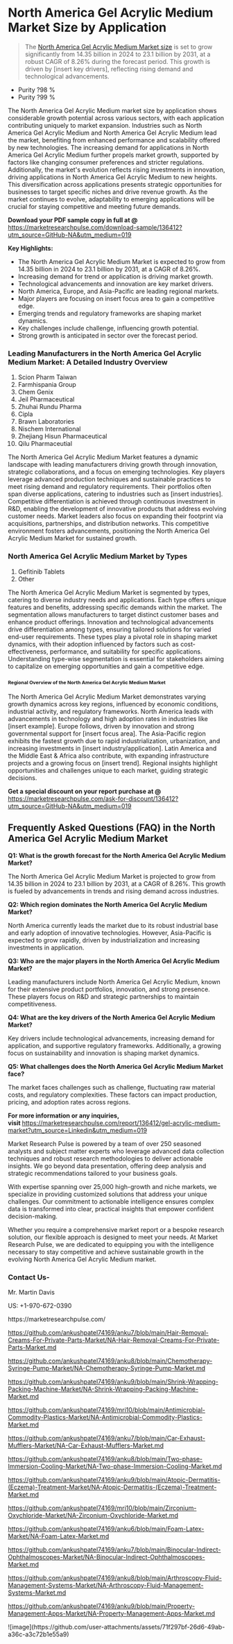 <h1>North America Gel Acrylic Medium Market&nbsp;Size by Application</h1><blockquote><p>The <a href="https://marketresearchpulse.com/download-sample/136412?utm_source=GitHub-NA&amp;utm_medium=019">North America Gel Acrylic Medium Market size</a> is set to grow significantly from 14.35 billion in 2024 to 23.1 billion by 2031, at a robust CAGR of 8.26% during the forecast period. This growth is driven by [insert key drivers], reflecting rising demand and technological advancements.</p></blockquote><ul><li>Purity ?98 %<li> Purity ?99 %</li></ul><p>The North America Gel Acrylic Medium market size by application shows considerable growth potential across various sectors, with each application contributing uniquely to market expansion. Industries such as North America Gel Acrylic Medium and North America Gel Acrylic Medium lead the market, benefiting from enhanced performance and scalability offered by new technologies. The increasing demand for applications in North America Gel Acrylic Medium further propels market growth, supported by factors like changing consumer preferences and stricter regulations. Additionally, the market's evolution reflects rising investments in innovation, driving applications in North America Gel Acrylic Medium to new heights. This diversification across applications presents strategic opportunities for businesses to target specific niches and drive revenue growth. As the market continues to evolve, adaptability to emerging applications will be crucial for staying competitive and meeting future demands.</p><p><strong>Download your PDF sample copy in full at @ </strong><a href="https://marketresearchpulse.com/download-sample/136412?utm_source=GitHub-NA&amp;utm_medium=019">https://marketresearchpulse.com/download-sample/136412?utm_source=GitHub-NA&amp;utm_medium=019</a></p><p><strong>Key Highlights: </strong></p><ul><li>The North America Gel Acrylic Medium Market is expected to grow from 14.35 billion in 2024 to 23.1 billion by 2031, at a CAGR of 8.26%.</li><li>Increasing demand for trend or application is driving market growth.</li><li>Technological advancements and innovation are key market drivers.</li><li>North America, Europe, and Asia-Pacific are leading regional markets.</li><li>Major players are focusing on insert focus area to gain a competitive edge.</li><li>Emerging trends and regulatory frameworks are shaping market dynamics.</li><li>Key challenges include challenge, influencing growth potential.</li><li>Strong growth is anticipated in sector over the forecast period.</li></ul><h3>Leading Manufacturers in the North America Gel Acrylic Medium Market: A Detailed Industry Overview</h3><ol><li>Scion Pharm Taiwan</li><li>Farmhispania Group</li><li>Chem Genix</li><li>Jeil Pharmaceutical</li><li>Zhuhai Rundu Pharma</li><li>Cipla</li><li>Brawn Laboratories</li><li>Nischem International</li><li>Zhejiang Hisun Pharmaceutical</li><li>Qilu Pharmaceutial</li></ol><div class="flex max-w-full flex-col flex-grow"><div class="min-h-8 text-message flex w-full flex-col items-end gap-2 whitespace-normal break-words [.text-message+&amp;]:mt-5" dir="auto" data-message-author-role="assistant" data-message-id="fd8432e4-4910-450d-b182-61b7bfb0a01f" data-message-model-slug="gpt-4o"><div class="flex w-full flex-col gap-1 empty:hidden first:pt-[3px]"><div class="markdown prose w-full break-words dark:prose-invert light"><p>The North America Gel Acrylic Medium Market features a dynamic landscape with leading manufacturers driving growth through innovation, strategic collaborations, and a focus on emerging technologies. Key players leverage advanced production techniques and sustainable practices to meet rising demand and regulatory requirements. Their portfolios often span diverse applications, catering to industries such as [insert industries]. Competitive differentiation is achieved through continuous investment in R&amp;D, enabling the development of innovative products that address evolving customer needs. Market leaders also focus on expanding their footprint via acquisitions, partnerships, and distribution networks. This competitive environment fosters advancements, positioning the North America Gel Acrylic Medium Market for sustained growth.</p></div></div></div></div><h3>North America Gel Acrylic Medium Market by Types</h3><ol><li>Gefitinib Tablets<li> Other</li></ol><div class="flex max-w-full flex-col flex-grow"><div class="min-h-8 text-message flex w-full flex-col items-end gap-2 whitespace-normal break-words [.text-message+&amp;]:mt-5" dir="auto" data-message-author-role="assistant" data-message-id="084470be-0bb7-4664-bddf-5156b4f41249" data-message-model-slug="gpt-4o-mini"><div class="flex w-full flex-col gap-1 empty:hidden first:pt-[3px]"><div class="markdown prose w-full break-words dark:prose-invert light"><p>The North America Gel Acrylic Medium Market is segmented by types, catering to diverse industry needs and applications. Each type offers unique features and benefits, addressing specific demands within the market. The segmentation allows manufacturers to target distinct customer bases and enhance product offerings. Innovation and technological advancements drive differentiation among types, ensuring tailored solutions for varied end-user requirements. These types play a pivotal role in shaping market dynamics, with their adoption influenced by factors such as cost-effectiveness, performance, and suitability for specific applications. Understanding type-wise segmentation is essential for stakeholders aiming to capitalize on emerging opportunities and gain a competitive edge.</p></div></div></div></div><h3><span style="font-size: 11px;">Regional Overview of the North America Gel Acrylic Medium Market</span></h3><div class="flex max-w-full flex-col flex-grow"><div class="min-h-8 text-message flex w-full flex-col items-end gap-2 whitespace-normal break-words [.text-message+&amp;]:mt-5" dir="auto" data-message-author-role="assistant" data-message-id="e9038762-ce64-4e30-91c9-9bd413514231" data-message-model-slug="gpt-4o-mini"><div class="flex w-full flex-col gap-1 empty:hidden first:pt-[3px]"><div class="markdown prose w-full break-words dark:prose-invert light"><p>The North America Gel Acrylic Medium Market demonstrates varying growth dynamics across key regions, influenced by economic conditions, industrial activity, and regulatory frameworks. North America leads with advancements in technology and high adoption rates in industries like [insert example]. Europe follows, driven by innovation and strong governmental support for [insert focus area]. The Asia-Pacific region exhibits the fastest growth due to rapid industrialization, urbanization, and increasing investments in [insert industry/application]. Latin America and the Middle East &amp; Africa also contribute, with expanding infrastructure projects and a growing focus on [insert trend]. Regional insights highlight opportunities and challenges unique to each market, guiding strategic decisions.</p></div></div></div></div><p><strong>Get a special discount on your report purchase at @ </strong><a href="https://marketresearchpulse.com/ask-for-discount/136412?utm_source=GitHub-NA&amp;utm_medium=019">https://marketresearchpulse.com/ask-for-discount/136412?utm_source=GitHub-NA&amp;utm_medium=019</a></p><h2>Frequently Asked Questions (FAQ) in the North America Gel Acrylic Medium Market</h2><p><strong>Q1: What is the growth forecast for the North America Gel Acrylic Medium Market?</strong></p><p>The North America Gel Acrylic Medium Market is projected to grow from 14.35 billion in 2024 to 23.1 billion by 2031, at a CAGR of 8.26%. This growth is fueled by advancements in trends and rising demand across industries.</p><p><strong>Q2: Which region dominates the North America Gel Acrylic Medium Market?</strong></p><p>North America currently leads the market due to its robust industrial base and early adoption of innovative technologies. However, Asia-Pacific is expected to grow rapidly, driven by industrialization and increasing investments in application.</p><p><strong>Q3: Who are the major players in the North America Gel Acrylic Medium Market?</strong></p><p>Leading manufacturers include North America Gel Acrylic Medium, known for their extensive product portfolios, innovation, and strong presence. These players focus on R&amp;D and strategic partnerships to maintain competitiveness.</p><p><strong>Q4: What are the key drivers of the North America Gel Acrylic Medium Market?</strong></p><p>Key drivers include technological advancements, increasing demand for application, and supportive regulatory frameworks. Additionally, a growing focus on sustainability and innovation is shaping market dynamics.</p><p><strong>Q5: What challenges does the North America Gel Acrylic Medium Market face?</strong></p><p>The market faces challenges such as challenge, fluctuating raw material costs, and regulatory complexities. These factors can impact production, pricing, and adoption rates across regions.</p><p><strong>For more information or any inquiries, visit&nbsp;</strong><a href="https://marketresearchpulse.com/report/136412/gel-acrylic-medium-market?utm_source=Linkedin&utm_medium=019">https://marketresearchpulse.com/report/136412/gel-acrylic-medium-market?utm_source=Linkedin&utm_medium=019</a></p><p>Market Research Pulse is powered by a team of over 250 seasoned analysts and subject matter experts who leverage advanced data collection techniques and robust research methodologies to deliver actionable insights. We go beyond data presentation, offering deep analysis and strategic recommendations tailored to your business goals.</p><p>With expertise spanning over 25,000 high-growth and niche markets, we specialize in providing customized solutions that address your unique challenges. Our commitment to actionable intelligence ensures complex data is transformed into clear, practical insights that empower confident decision-making.</p><p>Whether you require a comprehensive market report or a bespoke research solution, our flexible approach is designed to meet your needs. At Market Research Pulse, we are dedicated to equipping you with the intelligence necessary to stay competitive and achieve sustainable growth in the evolving North America Gel Acrylic Medium market.</p><h3><strong>Contact Us-</strong></h3><p>Mr. Martin Davis</p><p>US: +1-970-672-0390</p><p>https://marketresearchpulse.com/</p><p><a href="https://github.com/ankushpatel74169/anku7/blob/main/Hair-Removal-Creams-For-Private-Parts-Market/NA-Hair-Removal-Creams-For-Private-Parts-Market.md">https://github.com/ankushpatel74169/anku7/blob/main/Hair-Removal-Creams-For-Private-Parts-Market/NA-Hair-Removal-Creams-For-Private-Parts-Market.md</a></p><p><a href="https://github.com/ankushpatel74169/anku8/blob/main/Chemotherapy-Syringe-Pump-Market/NA-Chemotherapy-Syringe-Pump-Market.md">https://github.com/ankushpatel74169/anku8/blob/main/Chemotherapy-Syringe-Pump-Market/NA-Chemotherapy-Syringe-Pump-Market.md</a></p><p><a href="https://github.com/ankushpatel74169/anku9/blob/main/Shrink-Wrapping-Packing-Machine-Market/NA-Shrink-Wrapping-Packing-Machine-Market.md">https://github.com/ankushpatel74169/anku9/blob/main/Shrink-Wrapping-Packing-Machine-Market/NA-Shrink-Wrapping-Packing-Machine-Market.md</a></p><p><a href="https://github.com/ankushpatel74169/mri10/blob/main/Antimicrobial-Commodity-Plastics-Market/NA-Antimicrobial-Commodity-Plastics-Market.md">https://github.com/ankushpatel74169/mri10/blob/main/Antimicrobial-Commodity-Plastics-Market/NA-Antimicrobial-Commodity-Plastics-Market.md</a></p><p><a href="https://github.com/ankushpatel74169/anku7/blob/main/Car-Exhaust-Mufflers-Market/NA-Car-Exhaust-Mufflers-Market.md">https://github.com/ankushpatel74169/anku7/blob/main/Car-Exhaust-Mufflers-Market/NA-Car-Exhaust-Mufflers-Market.md</a></p><p><a href="https://github.com/ankushpatel74169/anku8/blob/main/Two-phase-Immersion-Cooling-Market/NA-Two-phase-Immersion-Cooling-Market.md">https://github.com/ankushpatel74169/anku8/blob/main/Two-phase-Immersion-Cooling-Market/NA-Two-phase-Immersion-Cooling-Market.md</a></p><p><a href="https://github.com/ankushpatel74169/anku9/blob/main/Atopic-Dermatitis-(Eczema)-Treatment-Market/NA-Atopic-Dermatitis-(Eczema)-Treatment-Market.md">https://github.com/ankushpatel74169/anku9/blob/main/Atopic-Dermatitis-(Eczema)-Treatment-Market/NA-Atopic-Dermatitis-(Eczema)-Treatment-Market.md</a></p><p><a href="https://github.com/ankushpatel74169/mri10/blob/main/Zirconium-Oxychloride-Market/NA-Zirconium-Oxychloride-Market.md">https://github.com/ankushpatel74169/mri10/blob/main/Zirconium-Oxychloride-Market/NA-Zirconium-Oxychloride-Market.md</a></p><p><a href="https://github.com/ankushpatel74169/anku6/blob/main/Foam-Latex-Market/NA-Foam-Latex-Market.md">https://github.com/ankushpatel74169/anku6/blob/main/Foam-Latex-Market/NA-Foam-Latex-Market.md</a></p><p><a href="https://github.com/ankushpatel74169/anku7/blob/main/Binocular-Indirect-Ophthalmoscopes-Market/NA-Binocular-Indirect-Ophthalmoscopes-Market.md">https://github.com/ankushpatel74169/anku7/blob/main/Binocular-Indirect-Ophthalmoscopes-Market/NA-Binocular-Indirect-Ophthalmoscopes-Market.md</a></p><p><a href="https://github.com/ankushpatel74169/anku8/blob/main/Arthroscopy-Fluid-Management-Systems-Market/NA-Arthroscopy-Fluid-Management-Systems-Market.md">https://github.com/ankushpatel74169/anku8/blob/main/Arthroscopy-Fluid-Management-Systems-Market/NA-Arthroscopy-Fluid-Management-Systems-Market.md</a></p><p><a href="https://github.com/ankushpatel74169/anku9/blob/main/Property-Management-Apps-Market/NA-Property-Management-Apps-Market.md">https://github.com/ankushpatel74169/anku9/blob/main/Property-Management-Apps-Market/NA-Property-Management-Apps-Market.md</a></p>
![image](https://github.com/user-attachments/assets/71f297bf-26d6-49ab-a36c-a3c72b1e55a9)
